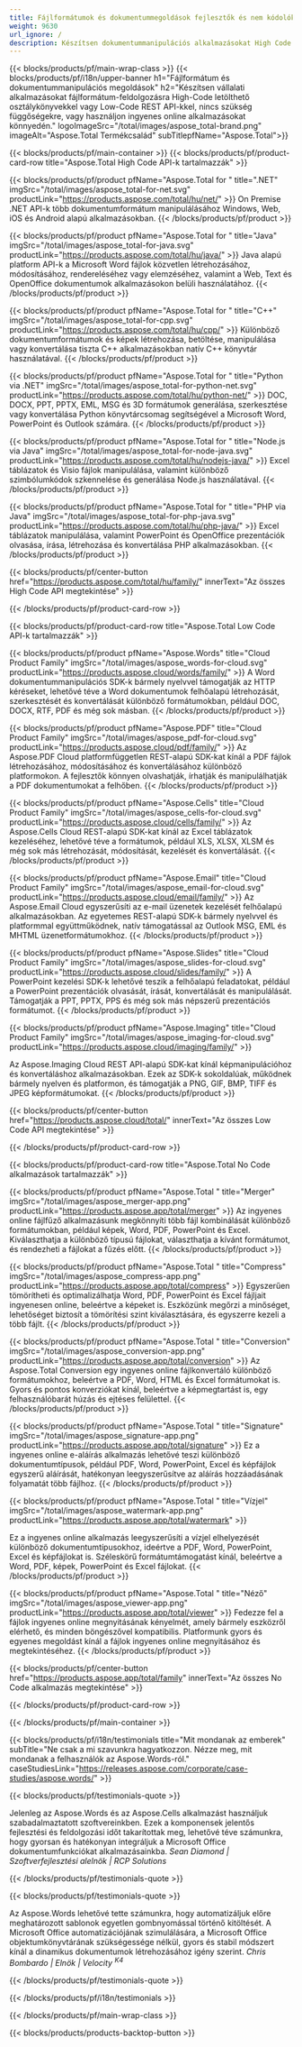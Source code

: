 ```yaml
---
title: Fájlformátumok és dokumentummegoldások fejlesztők és nem kódolók számára 
weight: 9630
url_ignore: /
description: Készítsen dokumentummanipulációs alkalmazásokat High Code vagy Low Code API-k használatával, vagy egyszerűen használjon platformfüggetlen alkalmazásokat 100+ fájlformátum megtekintéséhez, összehasonlításához, ellenőrzéséhez vagy konvertálásához
---
```


{{< blocks/products/pf/main-wrap-class >}}
{{< blocks/products/pf/i18n/upper-banner h1="Fájlformátum és dokumentummanipulációs megoldások" h2="Készítsen vállalati alkalmazásokat fájlformátum-feldolgozásra High-Code letölthető osztálykönyvekkel vagy Low-Code REST API-kkel, nincs szükség függőségekre, vagy használjon ingyenes online alkalmazásokat könnyedén." logoImageSrc="/total/images/aspose_total-brand.png" imageAlt="Aspose.Total Termékcsalád" subTitlepfName="Aspose.Total">}}

{{< blocks/products/pf/main-container >}}
{{< blocks/products/pf/product-card-row title="Aspose.Total High Code API-k tartalmazzák" >}}

{{< blocks/products/pf/product pfName="Aspose.Total for " title=".NET" imgSrc="/total/images/aspose_total-for-net.svg" productLink="https://products.aspose.com/total/hu/net/" >}}
On Premise .NET API-k több dokumentumformátum manipulálásához Windows, Web, iOS és Android alapú alkalmazásokban.
{{< /blocks/products/pf/product >}}

{{< blocks/products/pf/product pfName="Aspose.Total for " title="Java" imgSrc="/total/images/aspose_total-for-java.svg" productLink="https://products.aspose.com/total/hu/java/" >}}
Java alapú platform API-k a Microsoft Word fájlok közvetlen létrehozásához, módosításához, rendereléséhez vagy elemzéséhez, valamint a Web, Text és OpenOffice dokumentumok alkalmazásokon belüli használatához.
{{< /blocks/products/pf/product >}}

{{< blocks/products/pf/product pfName="Aspose.Total for " title="C++" imgSrc="/total/images/aspose_total-for-cpp.svg" productLink="https://products.aspose.com/total/hu/cpp/" >}}
Különböző dokumentumformátumok és képek létrehozása, betöltése, manipulálása vagy konvertálása tiszta C++ alkalmazásokban natív C++ könyvtár használatával.
{{< /blocks/products/pf/product >}}

{{< blocks/products/pf/product pfName="Aspose.Total for " title="Python via .NET" imgSrc="/total/images/aspose_total-for-python-net.svg" productLink="https://products.aspose.com/total/hu/python-net/" >}}
DOC, DOCX, PPT, PPTX, EML, MSG és 3D formátumok generálása, szerkesztése vagy konvertálása Python könyvtárcsomag segítségével a Microsoft Word, PowerPoint és Outlook számára.
{{< /blocks/products/pf/product >}}

{{< blocks/products/pf/product pfName="Aspose.Total for " title="Node.js via Java" imgSrc="/total/images/aspose_total-for-node-java.svg" productLink="https://products.aspose.com/total/hu/nodejs-java/" >}}
Excel táblázatok és Visio fájlok manipulálása, valamint különböző szimbólumkódok szkennelése és generálása Node.js használatával.
{{< /blocks/products/pf/product >}}

{{< blocks/products/pf/product pfName="Aspose.Total for " title="PHP via Java" imgSrc="/total/images/aspose_total-for-php-java.svg" productLink="https://products.aspose.com/total/hu/php-java/" >}}
Excel táblázatok manipulálása, valamint PowerPoint és OpenOffice prezentációk olvasása, írása, létrehozása és konvertálása PHP alkalmazásokban.
{{< /blocks/products/pf/product >}}

{{< blocks/products/pf/center-button href="https://products.aspose.com/total/hu/family/" innerText="Az összes High Code API megtekintése" >}}

{{< /blocks/products/pf/product-card-row >}}

{{< blocks/products/pf/product-card-row title="Aspose.Total Low Code API-k tartalmazzák" >}}

{{< blocks/products/pf/product pfName="Aspose.Words" title="Cloud Product Family" imgSrc="/total/images/aspose_words-for-cloud.svg" productLink="https://products.aspose.cloud/words/family/" >}}
A Word dokumentummanipulációs SDK-k bármely nyelvvel támogatják az HTTP kéréseket, lehetővé téve a Word dokumentumok felhőalapú létrehozását, szerkesztését és konvertálását különböző formátumokban, például DOC, DOCX, RTF, PDF és még sok másban.
{{< /blocks/products/pf/product >}}

{{< blocks/products/pf/product pfName="Aspose.PDF" title="Cloud Product Family" imgSrc="/total/images/aspose_pdf-for-cloud.svg" productLink="https://products.aspose.cloud/pdf/family/" >}}
Az Aspose.PDF Cloud platformfüggetlen REST-alapú SDK-kat kínál a PDF fájlok létrehozásához, módosításához és konvertálásához különböző platformokon. A fejlesztők könnyen olvashatják, írhatják és manipulálhatják a PDF dokumentumokat a felhőben.
{{< /blocks/products/pf/product >}}

{{< blocks/products/pf/product pfName="Aspose.Cells" title="Cloud Product Family" imgSrc="/total/images/aspose_cells-for-cloud.svg" productLink="https://products.aspose.cloud/cells/family/" >}}
Az Aspose.Cells Cloud REST-alapú SDK-kat kínál az Excel táblázatok kezeléséhez, lehetővé téve a formátumok, például XLS, XLSX, XLSM és még sok más létrehozását, módosítását, kezelését és konvertálását.
{{< /blocks/products/pf/product >}}

{{< blocks/products/pf/product pfName="Aspose.Email" title="Cloud Product Family" imgSrc="/total/images/aspose_email-for-cloud.svg" productLink="https://products.aspose.cloud/email/family/" >}}
Az Aspose.Email Cloud egyszerűsíti az e-mail üzenetek kezelését felhőalapú alkalmazásokban. Az egyetemes REST-alapú SDK-k bármely nyelvvel és platformmal együttműködnek, natív támogatással az Outlook MSG, EML és MHTML üzenetformátumokhoz.
{{< /blocks/products/pf/product >}}

{{< blocks/products/pf/product pfName="Aspose.Slides" title="Cloud Product Family" imgSrc="/total/images/aspose_slides-for-cloud.svg" productLink="https://products.aspose.cloud/slides/family/" >}}
A PowerPoint kezelési SDK-k lehetővé teszik a felhőalapú feladatokat, például a PowerPoint prezentációk olvasását, írását, konvertálását és manipulálását. Támogatják a PPT, PPTX, PPS és még sok más népszerű prezentációs formátumot.
{{< /blocks/products/pf/product >}}

{{< blocks/products/pf/product pfName="Aspose.Imaging" title="Cloud Product Family" imgSrc="/total/images/aspose_imaging-for-cloud.svg" productLink="https://products.aspose.cloud/imaging/family/" >}}

Az Aspose.Imaging Cloud REST API-alapú SDK-kat kínál képmanipulációhoz és konvertáláshoz alkalmazásokban. Ezek az SDK-k sokoldalúak, működnek bármely nyelven és platformon, és támogatják a PNG, GIF, BMP, TIFF és JPEG képformátumokat.
{{< /blocks/products/pf/product >}}

{{< blocks/products/pf/center-button href="https://products.aspose.cloud/total/" innerText="Az összes Low Code API megtekintése" >}}

{{< /blocks/products/pf/product-card-row >}}

{{< blocks/products/pf/product-card-row title="Aspose.Total No Code alkalmazások tartalmazzák" >}}

{{< blocks/products/pf/product pfName="Aspose.Total " title="Merger" imgSrc="/total/images/aspose_merger-app.png" productLink="https://products.aspose.app/total/merger" >}}
Az ingyenes online fájlfűző alkalmazásunk megkönnyíti több fájl kombinálását különböző formátumokban, például képek, Word, PDF, PowerPoint és Excel. Kiválaszthatja a különböző típusú fájlokat, választhatja a kívánt formátumot, és rendezheti a fájlokat a fűzés előtt.
{{< /blocks/products/pf/product >}}

{{< blocks/products/pf/product pfName="Aspose.Total " title="Compress" imgSrc="/total/images/aspose_compress-app.png" productLink="https://products.aspose.app/total/compress" >}}
Egyszerűen tömörítheti és optimalizálhatja Word, PDF, PowerPoint és Excel fájljait ingyenesen online, beleértve a képeket is. Eszközünk megőrzi a minőséget, lehetőséget biztosít a tömörítési szint kiválasztására, és egyszerre kezeli a több fájlt.
{{< /blocks/products/pf/product >}}

{{< blocks/products/pf/product pfName="Aspose.Total " title="Conversion" imgSrc="/total/images/aspose_conversion-app.png" productLink="https://products.aspose.app/total/conversion" >}}
Az Aspose.Total Conversion egy ingyenes online fájlkonvertáló különböző formátumokhoz, beleértve a PDF, Word, HTML és Excel formátumokat is. Gyors és pontos konverziókat kínál, beleértve a képmegtartást is, egy felhasználóbarát húzás és ejtéses felülettel.
{{< /blocks/products/pf/product >}}

{{< blocks/products/pf/product pfName="Aspose.Total " title="Signature" imgSrc="/total/images/aspose_signature-app.png" productLink="https://products.aspose.app/total/signature" >}}
Ez a ingyenes online e-aláírás alkalmazás lehetővé teszi különböző dokumentumtípusok, például PDF, Word, PowerPoint, Excel és képfájlok egyszerű aláírását, hatékonyan leegyszerűsítve az aláírás hozzáadásának folyamatát több fájlhoz.
{{< /blocks/products/pf/product >}}

{{< blocks/products/pf/product pfName="Aspose.Total " title="Vízjel" imgSrc="/total/images/aspose_watermark-app.png" productLink="https://products.aspose.app/total/watermark" >}}

Ez a ingyenes online alkalmazás leegyszerűsíti a vízjel elhelyezését különböző dokumentumtípusokhoz, ideértve a PDF, Word, PowerPoint, Excel és képfájlokat is. Széleskörű formátumtámogatást kínál, beleértve a Word, PDF, képek, PowerPoint és Excel fájlokat.
{{< /blocks/products/pf/product >}}

{{< blocks/products/pf/product pfName="Aspose.Total " title="Néző" imgSrc="/total/images/aspose_viewer-app.png" productLink="https://products.aspose.app/total/viewer" >}}
Fedezze fel a fájlok ingyenes online megnyitásának kényelmét, amely bármely eszközről elérhető, és minden böngészővel kompatibilis. Platformunk gyors és egyenes megoldást kínál a fájlok ingyenes online megnyitásához és megtekintéséhez.
{{< /blocks/products/pf/product >}}

{{< blocks/products/pf/center-button href="https://products.aspose.app/total/family" innerText="Az összes No Code alkalmazás megtekintése" >}}

{{< /blocks/products/pf/product-card-row >}}

{{< /blocks/products/pf/main-container >}}

{{< blocks/products/pf/i18n/testimonials title="Mit mondanak az emberek" subTitle="Ne csak a mi szavunkra hagyatkozzon. Nézze meg, mit mondanak a felhasználók az Aspose.Words-ról." caseStudiesLink="https://releases.aspose.com/corporate/case-studies/aspose.words/" >}}

{{< blocks/products/pf/testimonials-quote >}}

<p class="first">
Jelenleg az Aspose.Words és az Aspose.Cells alkalmazást használjuk szabadalmaztatott szoftvereinkben. Ezek a komponensek jelentős fejlesztési és feldolgozási időt takarítottak meg, lehetővé téve számunkra, hogy gyorsan és hatékonyan integráljuk a Microsoft Office dokumentumfunkciókat alkalmazásainkba.
<em>
Sean Diamond | Szoftverfejlesztési alelnök | RCP Solutions
</em>
</p>
{{< /blocks/products/pf/testimonials-quote >}}

{{< blocks/products/pf/testimonials-quote >}}

<p class="second">
Az Aspose.Words lehetővé tette számunkra, hogy automatizáljuk előre meghatározott sablonok egyetlen gombnyomással történő kitöltését. A Microsoft Office automatizációjának szimulálására, a Microsoft Office objektumkönyvtárának szükségessége nélkül, gyors és stabil módszert kínál a dinamikus dokumentumok létrehozásához igény szerint.
<em>
Chris Bombardo | Elnök | Velocity
<sup>
K4
</sup>
</em>
</p>
{{< /blocks/products/pf/testimonials-quote >}}

{{< /blocks/products/pf/i18n/testimonials >}}

{{< /blocks/products/pf/main-wrap-class >}}

{{< blocks/products/products-backtop-button >}}
